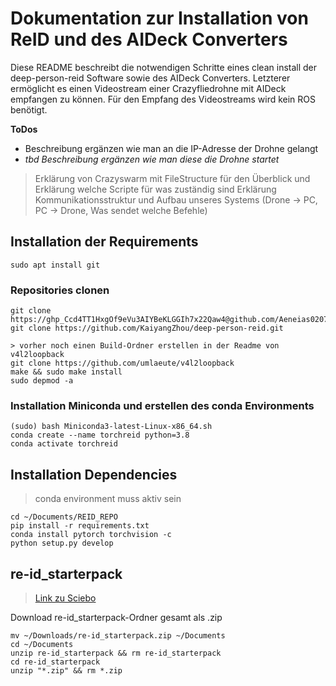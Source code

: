 # __Dokumentation zur Installation von ReID und des AIDeck Converters__

Diese README beschreibt die notwendigen Schritte eines clean install der deep-person-reid Software sowie des AIDeck Converters.
Letzterer ermöglicht es einen Videostream einer Crazyfliedrohne mit AIDeck empfangen zu können. Für den Empfang des Videostreams wird kein ROS benötigt.

__ToDos__  

- Beschreibung ergänzen wie man an die IP-Adresse der Drohne gelangt
- *tbd Beschreibung ergänzen wie man diese die Drohne startet*
> Erklärung von Crazyswarm mit FileStructure für den Überblick und Erklärung welche Scripte für was zuständig sind
> Erklärung Kommunikationsstruktur und Aufbau unseres Systems (Drone -> PC, PC -> Drone, Was sendet welche Befehle)

## Installation der Requirements
```console
sudo apt install git
```

### Repositories clonen
```console
git clone https://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@github.com/Aeneias0207/ReID.git
git clone https://github.com/KaiyangZhou/deep-person-reid.git

> vorher noch einen Build-Ordner erstellen in der Readme von v4l2loopback
git clone https://github.com/umlaeute/v4l2loopback
make && sudo make install
sudo depmod -a
```

### Installation Miniconda und erstellen des conda Environments
```console
(sudo) bash Miniconda3-latest-Linux-x86_64.sh
conda create --name torchreid python=3.8
conda activate torchreid
```
## Installation Dependencies
> conda environment muss aktiv sein

```console
cd ~/Documents/REID_REPO
pip install -r requirements.txt
conda install pytorch torchvision -c
python setup.py develop
```

## re-id_starterpack
>[Link zu Sciebo](https://tu-dortmund.sciebo.de/f/321038868)

Download re-id_starterpack-Ordner gesamt als .zip

```console
mv ~/Downloads/re-id_starterpack.zip ~/Documents
cd ~/Documents
unzip re-id_starterpack && rm re-id_starterpack
cd re-id_starterpack
unzip "*.zip" && rm *.zip
```
